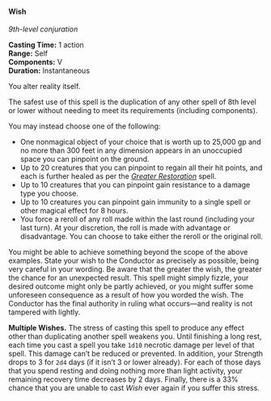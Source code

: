 #### Wish
<!-- markdownlint-disable link-image-reference-definitions -->
[_metadata_:spell_name]:- "Wish"
[_metadata_:spell_level]:- "9"
[_metadata_:spell_school]:- "conjuration"
[_metadata_:ritual]:- "false"
[_metadata_:casting_time_amount]:- "1"
[_metadata_:casting_time_unit]:- "action"
[_metadata_:range]:- "Self"
[_metadata_:target]:- "reality"
[_metadata_:components_verbal]:- "true"
[_metadata_:components_somatic]:- "false"
[_metadata_:components_material]:- "false"
[_metadata_:duration]:- "Instantaneous"
[_metadata_:concentration]:- "false"
[_metadata_:damage_formula]:- "1d10 × spell level"
[_metadata_:damage_type]:- "necrotic"
[_metadata_:compared_to_wotc_srd_5.1]:- "mechanics_same_wording_different"
[_metadata_:compared_to_a5e_srd]:- "mechanics_same_wording_different"
<!-- markdownlint-disable-next-line no-emphasis-as-heading -->
_9th-level conjuration_

**Casting Time:** 1 action \
**Range:** Self \
**Components:** V \
**Duration:** Instantaneous

You alter reality itself.

The safest use of this spell is the duplication of any other spell of 8th level or lower without needing to meet its requirements (including components).

You may instead choose one of the following:

- One nonmagical object of your choice that is worth up to 25,000 gp and no more than 300 feet in any dimension appears in an unoccupied space you can pinpoint on the ground.
- Up to 20 creatures that you can pinpoint to regain all their hit points, and each is further healed as per the _[<span class="spell">Greater Restoration</span>](#Greater_Restoration_greater_restoration)_ spell.
- Up to 10 creatures that you can pinpoint gain resistance to a damage type you choose.
- Up to 10 creatures you can pinpoint gain immunity to a single spell or other magical effect for 8 hours.
- You force a reroll of any roll made within the last round (including your last turn).
  At your discretion, the roll is made with advantage or disadvantage.
  You can choose to take either the reroll or the original roll.

You might be able to achieve something beyond the scope of the above examples.
State your wish to the Conductor as precisely as possible, being very careful in your wording.
Be aware that the greater the wish, the greater the chance for an unexpected result.
This spell might simply fizzle, your desired outcome might only be partly achieved, or you might suffer some unforeseen consequence as a result of how you worded the wish.
The Conductor has the final authority in ruling what occurs—and reality is not tampered with lightly.

**Multiple Wishes.**
The stress of casting this spell to produce any effect other than duplicating another spell weakens you.
Until finishing a long rest, each time you cast a spell you take `1d10` necrotic damage per level of that spell.
This damage can’t be reduced or prevented.
In addition, your Strength drops to 3 for `2d4` days (if it isn’t 3 or lower already).
For each of those days that you spend resting and doing nothing more than light activity, your remaining recovery time decreases by 2 days.
Finally, there is a 33% chance that you are unable to cast _<span class="spell">Wish</span>_ ever again if you suffer this stress.

